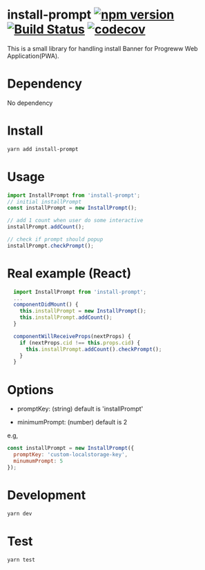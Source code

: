 # install-prompt [![npm version](https://badge.fury.io/js/install-prompt.svg)](https://badge.fury.io/js/install-prompt) [![Build Status](https://api.travis-ci.org/blackbing/install-prompt.svg?branch=master)](https://travis-ci.org/blackbing/install-prompt) [![codecov](https://codecov.io/gh/blackbing/install-prompt/branch/master/graph/badge.svg)](https://codecov.io/gh/blackbing/install-prompt)

This is a small library for handling install Banner for Progreww Web Application(PWA).

# Dependency

No dependency

# Install

``` sh
yarn add install-prompt
```

# Usage

``` js
import InstallPrompt from 'install-prompt';
// initial installPrompt
const installPrompt = new InstallPrompt();

// add 1 count when user do some interactive
installPrompt.addCount();

// check if prompt should popup
installPrompt.checkPrompt();
```

# Real example (React)

``` js
  import InstallPrompt from 'install-prompt';
  ...
  componentDidMount() {
    this.installPrompt = new InstallPrompt();
    this.installPrompt.addCount();
  }

  componentWillReceiveProps(nextProps) {
    if (nextProps.cid !== this.props.cid) {
      this.installPrompt.addCount().checkPrompt();
    }
  }

```

# Options

* promptKey: (string) default is 'installPrompt'

* minimumPrompt: (number) default is 2



e.g,

``` js
const installPrompt = new InstallPrompt({
  promptKey: 'custom-localstorage-key',
  minumumPrompt: 5
});
```

# Development

``` sh
yarn dev
```

# Test

``` sh
yarn test
```





